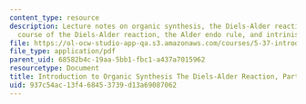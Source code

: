 ```yaml
---
content_type: resource
description: Lecture notes on organic synthesis, the Diels-Alder reaction, stereochemical
  course of the Diels-Alder reaction, the Alder endo rule, and intrinisic stereoselectivity.
file: https://ol-ocw-studio-app-qa.s3.amazonaws.com/courses/5-37-introduction-to-organic-synthesis-laboratory-spring-2009/937c54ac13f468453739d13a69087062_MIT5_37s09_lec02_Handout.pdf
file_type: application/pdf
parent_uid: 68582b4c-19aa-5bb1-fbc1-a437a7015962
resourcetype: Document
title: Introduction to Organic Synthesis The Diels-Alder Reaction, Part II
uid: 937c54ac-13f4-6845-3739-d13a69087062
---
```

